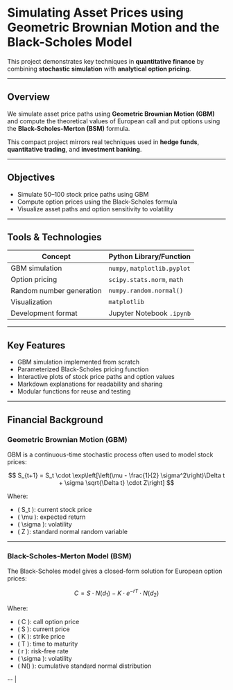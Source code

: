 #  Simulating Asset Prices using Geometric Brownian Motion and the Black-Scholes Model

This project demonstrates key techniques in **quantitative finance** by combining **stochastic simulation** with **analytical option pricing**.

---

##  Overview

We simulate asset price paths using **Geometric Brownian Motion (GBM)** and compute the theoretical values of European call and put options using the **Black-Scholes-Merton (BSM)** formula.

This compact project mirrors real techniques used in **hedge funds**, **quantitative trading**, and **investment banking**.

---

##  Objectives

- Simulate 50–100 stock price paths using GBM  
- Compute option prices using the Black-Scholes formula  
- Visualize asset paths and option sensitivity to volatility  

---

##  Tools & Technologies

| Concept                  | Python Library/Function      |
| ------------------------ | ---------------------------- |
| GBM simulation           | `numpy`, `matplotlib.pyplot` |
| Option pricing           | `scipy.stats.norm`, `math`   |
| Random number generation | `numpy.random.normal()`      |
| Visualization            | `matplotlib`                 |
| Development format       | Jupyter Notebook `.ipynb`    |

---

##  Key Features

-  GBM simulation implemented from scratch  
-  Parameterized Black-Scholes pricing function  
-  Interactive plots of stock price paths and option values  
-  Markdown explanations for readability and sharing  
-  Modular functions for reuse and testing  

---

##  Financial Background

### Geometric Brownian Motion (GBM)

GBM is a continuous-time stochastic process often used to model stock prices:

$$
S_{t+1} = S_t \cdot \exp\left[\left(\mu - \frac{1}{2} \sigma^2\right)\Delta t + \sigma \sqrt{\Delta t} \cdot Z\right]
$$

Where:
- \( S_t \): current stock price  
- \( \mu \): expected return  
- \( \sigma \): volatility  
- \( Z \): standard normal random variable  

---

### Black-Scholes-Merton Model (BSM)

The Black-Scholes model gives a closed-form solution for European option prices:

$$
C = S \cdot N(d_1) - K \cdot e^{-rT} \cdot N(d_2)
$$

Where:
- \( C \): call option price  
- \( S \): current price  
- \( K \): strike price  
- \( T \): time to maturity  
- \( r \): risk-free rate  
- \( \sigma \): volatility  
- \( N() \): cumulative standard normal distribution  

--                 |
